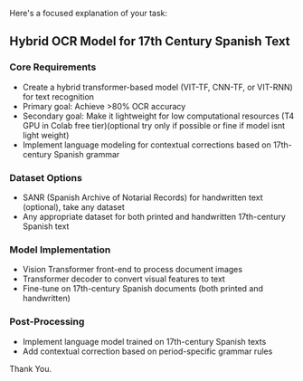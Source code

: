 Here's a focused explanation of your task:

## Hybrid OCR Model for 17th Century Spanish Text

### Core Requirements
- Create a hybrid transformer-based model (VIT-TF, CNN-TF, or VIT-RNN) for text recognition
- Primary goal: Achieve >80% OCR accuracy
- Secondary goal: Make it lightweight for low computational resources (T4 GPU in Colab free tier)(optional try only if possible or fine if model isnt light weight)
- Implement language modeling for contextual corrections based on 17th-century Spanish grammar

### Dataset Options
- SANR (Spanish Archive of Notarial Records) for handwritten text (optional), take any dataset
- Any appropriate dataset for both printed and handwritten 17th-century Spanish text

### Model Implementation
- Vision Transformer front-end to process document images
- Transformer decoder to convert visual features to text
- Fine-tune on 17th-century Spanish documents (both printed and handwritten)


### Post-Processing
- Implement language model trained on 17th-century Spanish texts
- Add contextual correction based on period-specific grammar rules


Thank You.
